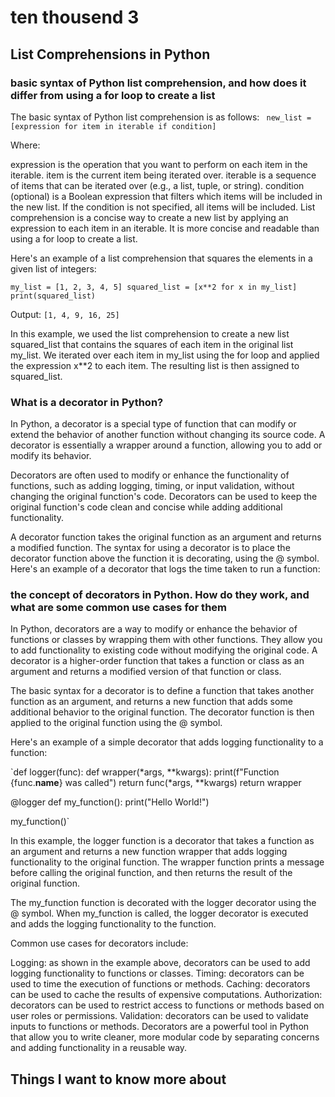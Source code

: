 # ten thousend 3

## List Comprehensions in Python

### basic syntax of Python list comprehension, and how does it differ from using a for loop to create a list

The basic syntax of Python list comprehension is as follows:
` new_list = [expression for item in iterable if condition]`

Where:

expression is the operation that you want to perform on each item in the iterable.
item is the current item being iterated over.
iterable is a sequence of items that can be iterated over (e.g., a list, tuple, or string).
condition (optional) is a Boolean expression that filters which items will be included in the new list. If the condition is not specified, all items will be included.
List comprehension is a concise way to create a new list by applying an expression to each item in an iterable. It is more concise and readable than using a for loop to create a list.

Here's an example of a list comprehension that squares the elements in a given list of integers:

`my_list = [1, 2, 3, 4, 5]
squared_list = [x**2 for x in my_list]
print(squared_list)`

Output:
`[1, 4, 9, 16, 25]`

In this example, we used the list comprehension to create a new list squared_list that contains the squares of each item in the original list my_list. We iterated over each item in my_list using the for loop and applied the expression x**2 to each item. The resulting list is then assigned to squared_list.

### What is a decorator in Python?

In Python, a decorator is a special type of function that can modify or extend the behavior of another function without changing its source code. A decorator is essentially a wrapper around a function, allowing you to add or modify its behavior.

Decorators are often used to modify or enhance the functionality of functions, such as adding logging, timing, or input validation, without changing the original function's code. Decorators can be used to keep the original function's code clean and concise while adding additional functionality.

A decorator function takes the original function as an argument and returns a modified function. The syntax for using a decorator is to place the decorator function above the function it is decorating, using the @ symbol. Here's an example of a decorator that logs the time taken to run a function:

### the concept of decorators in Python. How do they work, and what are some common use cases for them

In Python, decorators are a way to modify or enhance the behavior of functions or classes by wrapping them with other functions. They allow you to add functionality to existing code without modifying the original code. A decorator is a higher-order function that takes a function or class as an argument and returns a modified version of that function or class.

The basic syntax for a decorator is to define a function that takes another function as an argument, and returns a new function that adds some additional behavior to the original function. The decorator function is then applied to the original function using the @ symbol.

Here's an example of a simple decorator that adds logging functionality to a function:

`def logger(func):
    def wrapper(*args, **kwargs):
        print(f"Function {func.__name__} was called")
        return func(*args, **kwargs)
    return wrapper

@logger
def my_function():
    print("Hello World!")

my_function()`

In this example, the logger function is a decorator that takes a function as an argument and returns a new function wrapper that adds logging functionality to the original function. The wrapper function prints a message before calling the original function, and then returns the result of the original function.

The my_function function is decorated with the logger decorator using the @ symbol. When my_function is called, the logger decorator is executed and adds the logging functionality to the function.

Common use cases for decorators include:

Logging: as shown in the example above, decorators can be used to add logging functionality to functions or classes.
Timing: decorators can be used to time the execution of functions or methods.
Caching: decorators can be used to cache the results of expensive computations.
Authorization: decorators can be used to restrict access to functions or methods based on user roles or permissions.
Validation: decorators can be used to validate inputs to functions or methods.
Decorators are a powerful tool in Python that allow you to write cleaner, more modular code by separating concerns and adding functionality in a reusable way.

## Things I want to know more about


